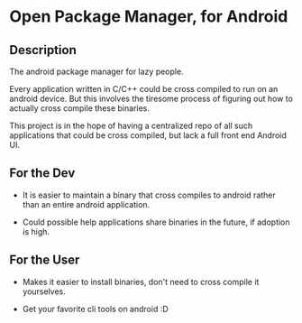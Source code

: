 # Open Package Manager, for Android

## Description

The android package manager for lazy people.

Every application written in C/C++ could be cross compiled to run on an android device. But this involves the tiresome process of figuring out how to actually cross compile these binaries.

This project is in the hope of having a centralized repo of all such applications that could be cross compiled, but lack a full front end Android UI.

## For the Dev

* It is easier to maintain a binary that cross compiles to android rather than an entire android application.

* Could possible help applications share binaries in the future, if adoption is high.

## For the User

* Makes it easier to install binaries, don't need to cross compile it yourselves.

* Get your favorite cli tools on android :D
